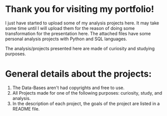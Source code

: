 # Thank you for visiting my portfolio!
I just have started to upload some of my analysis projects here. 
It may take some time until I will upload them for the reason of doing some transformation for the presentation here. 
The attached files have some personal analysis projects with Python and SQL languages.

The analysis/projects presented here are made of curiosity and studying purposes.


# General details about the projects:
 1. The Data-Bases aren't had copyrights and free to use.
 2. All Projects made for one of the following purposes: curiosity, study, and analysis.
 3. In the description of each project, the goals of the project are listed in a README file. 

